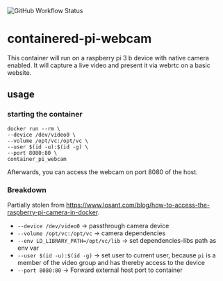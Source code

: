 ![GitHub Workflow Status](https://img.shields.io/github/workflow/status/tillhoff/containered-steamcmd/Publish%20image%20to%20docker%20hub)

# containered-pi-webcam
This container will run on a raspberry pi 3 b device with native camera enabled. It will capture a live video and present it via webrtc on a basic website.

## usage
### starting the container
```
docker run --rm \
--device /dev/video0 \
--volume /opt/vc:/opt/vc \
--user $(id -u):$(id -g) \
--port 8080:80 \
container_pi_webcam
```
Afterwards, you can access the webcam on port 8080 of the host.

### Breakdown
Partially stolen from https://www.losant.com/blog/how-to-access-the-raspberry-pi-camera-in-docker.
- `--device /dev/video0` -> passthrough camera device
- `--volume /opt/vc:/opt/vc` -> camera dependencies
- `--env LD_LIBRARY_PATH=/opt/vc/lib` -> set dependencies-libs path as env var
- `--user $(id -u):$(id -g)` -> set user to current user, because `pi` is a member of the video group and has thereby access to the device
- `--port 8080:80` -> Forward external host port to container
